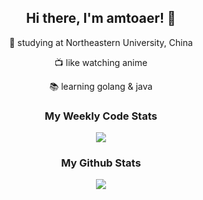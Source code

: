 <div align="center"><h2>Hi there, I'm amtoaer! 👋</h2></div>

<p align="center">🏫 studying at Northeastern University, China</p>
<p align="center">📺 like watching anime</p>
<p align="center">📚 learning golang & java</p>

<div align="center">
    <h3>
        My Weekly Code Stats
    </h3>
</div>
<div align="center">
   <img src="https://github-readme-stats.jeasonlau.vercel.app/api/wakatime?username=amtoaer&hide_border=true&theme=buefy&count=5">
</div>
<div align="center">
    <h3>
        My Github Stats
    </h3>
</div>
<div align="center">
    <img src="https://github-readme-stats.vercel.app/api?username=amtoaer&show_icons=true&hide_border=true&theme=buefy">
</div>



